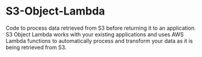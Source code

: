 # S3-Object-Lambda
Code to process data retrieved from S3 before returning it to an application. S3 Object Lambda works with your existing applications and uses AWS Lambda functions to automatically process and transform your data as it is being retrieved from S3.
